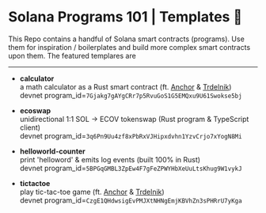 # Solana Programs 101 | Templates :hatched_chick:
This Repo contains a handful of Solana smart contracts (programs). Use them for inspiration / boilerplates and build more complex smart contracts upon them. The featured templares are

---

 - **calculator** <br/>
   a math calculator as a Rust smart contract (ft. [Anchor](https://www.anchor-lang.com/) & [Trdelnik](https://github.com/Ackee-Blockchain/trdelnik)) <br/>
   devnet program_id=`7Gjakg7gAYgCRr7p5RvuGoS1G5EMQxu9U61Swokse5bj`

 - **ecoswap** <br/>
   unidirectional 1:1 SOL &rarr; ECOV tokenswap (Rust program & TypeScript client) <br/>
   devnet program_id=`3q6Pn9Uu4zf8xPbRxVJHipxdvhn1YzvCrjo7xYogN8Mi`

 - **helloworld-counter** <br/>
   print 'helloword' & emits log events (built 100% in Rust) <br/>
   devnet program_id=`5BPGqGMBL3ZpEw4F7gFeZPWYHbXeUuLtsKhug9W1vykJ`

 - **tictactoe** <br/>
   play tic-tac-toe game (ft. [Anchor](https://www.anchor-lang.com/) & [Trdelnik](https://github.com/Ackee-Blockchain/trdelnik)) <br/>
   devnet program_id=`CzgE1QHdwsigEvPMJXtNHNgEmjKBVhZn3sPHRrU7yKga`